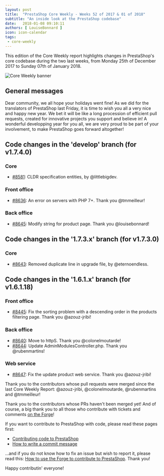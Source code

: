 ```yaml
---
layout: post
title:  "PrestaShop Core Weekly - Weeks 52 of 2017 & 01 of 2018"
subtitle: "An inside look at the PrestaShop codebase"
date:   2018-01-08 09:10:11
authors: [ LouiseBonnard ]
icon: icon-calendar
tags:
 - core-weekly
---
```


This edition of the Core Weekly report highlights changes in PrestaShop's core codebase during the two last weeks, from Monday 25th of December 2017 to Sunday 07th of January 2018.

![Core Weekly banner](/assets/images/2017/04/core_weekly_banner.jpg)


## General messages

Dear community, we all hope your holidays went fine! As we did for the translators of PrestaShop last Friday, it is time to wish you all a very nice and happy new year. We bet it will be like a long procession of efficient pull requests, created for innovative projects you support and believe in! A wonderful developping year for you all, we are very proud to be part of your involvement, to make PrestaShop goes forward altogether!  


## Code changes in the 'develop' branch (for v1.7.4.0)

### Core

* [#8581](https://github.com/PrestaShop/PrestaShop/pull/8581): CLDR specification entities, by @littlebigdev.


### Front office

* [#8636](https://github.com/PrestaShop/PrestaShop/pull/8636): An error on servers with PHP 7+. Thank you @tmmeilleur!


### Back office

* [#8645](https://github.com/PrestaShop/PrestaShop/pull/8645): Modify string for product page. Thank you @louisebonnard!


## Code changes in the '1.7.3.x' branch (for v1.7.3.0)

### Core

* [#8643](https://github.com/PrestaShop/PrestaShop/pull/8643): Removed duplicate line in upgrade file, by @eternoendless.


## Code changes in the '1.6.1.x' branch (for v1.6.1.18)

### Front office

* [#8445](https://github.com/PrestaShop/PrestaShop/pull/8445): Fix the sorting problem with a descending order in the products filtering page. Thank you @azouz-jribi!


### Back office

* [#8640](https://github.com/PrestaShop/PrestaShop/pull/8640): Move to httpS. Thank you @colonelmoutarde!
* [#8644](https://github.com/PrestaShop/PrestaShop/pull/8644): Update AdminModulesController.php. Thank you @rubenmartins!


### Web service

* [#8647](https://github.com/PrestaShop/PrestaShop/pull/8647): Fix the update product web service. Thank you @azouz-jribi!

Thank you to the contributors whose pull requests were merged since the last Core Weekly Report: @azouz-jribi, @colonelmoutarde, @rubenmartins and @tmmeilleur!

Thank you to the contributors whose PRs haven't been merged yet! And of course, a big thank you to all those who contribute with tickets and comments [on the Forge](http://forge.prestashop.com/)!

If you want to contribute to PrestaShop with code, please read these pages first:

 * [Contributing code to PrestaShop](http://doc.prestashop.com/display/PS16/Contributing+code+to+PrestaShop)
 * [How to write a commit message](http://doc.prestashop.com/display/PS16/How+to+write+a+commit+message)

...and if you do not know how to fix an issue but wish to report it, please read this: [How to use the Forge to contribute to PrestaShop](http://doc.prestashop.com/display/PS16/How+to+use+the+Forge+to+contribute+to+PrestaShop). Thank you!

Happy contributin' everyone!
